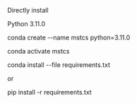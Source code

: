 Directly install

Python 3.11.0

conda create --name mstcs python=3.11.0

conda activate mstcs

conda install --file requirements.txt

or

pip install -r requirements.txt